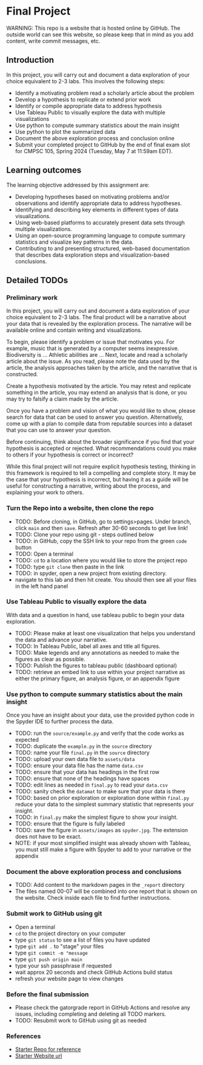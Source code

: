 # Final Project

WARNING: This repo is a website that is hosted online by GitHub. The outside
world can see this website, so please keep that in mind as you add
content, write commit messages, etc.

## Introduction

In this project, you will carry out and document a data exploration
of your choice equivalent to 2-3 labs. This involves the following steps:

- Identify a motivating problem read a scholarly article about the problem
- Develop a hypothesis to replicate or extend prior work
- Identify or compile appropriate data to address hypothesis
- Use Tableau Public to visually explore the data with multiple visualizations
- Use python to compute summary statistics about the main insight
- Use python to plot the summarized data
- Document the above exploration process and conclusion online
- Submit your completed project to GitHub by the end of final exam slot
  for CMPSC 105, Spring 2024 (Tuesday, May 7 at 11:59am EDT).

## Learning outcomes

The learning objective addressed by this assignment are:

- Developing hypotheses based on motivating problems and/or observations and
  identify appropriate data to address hypotheses.
- Identifying and describing key elements in different types of data
  visualizations.
- Using web-based platforms to accurately present data sets through multiple
  visualizations.
- Using an open-source programming language to compute summary statistics and
  visualize key patterns in the data.
- Contributing to and presenting structured, web-based documentation that
  describes data exploration steps and visualization-based conclusions.

## Detailed TODOs

### Preliminary work

In this project, you will carry out and document a data exploration
of your choice equivalent to 2-3 labs. The final product will be a
narrative about your data that is revealed by the exploration process.
The narrative will be available online and contain writing and
visualizations.

To begin, please identify a problem or issue that motivates you. For example,
music that is generated by a computer seems inexpressive.
Biodiversity is ... Athletic abilities are ... Next, locate and
read a scholarly article about the issue. As you read, please note the
data used by the article, the analysis approaches taken by the article, and
the narrative that is constructed.

Create a hypothesis motivated by the article. You may retest
and replicate something in the article, you may extend an analysis that
is done, or you may try to falsify a claim made by the article.

Once you have a problem and vision of what you would like to show, please
search for data that can be used to answer you question. Alternatively,
come up with a plan to compile data from reputable sources into a dataset
that you can use to answer your question.

Before continuing, think about the broader significance if you find that
your hypothesis is accepted or rejected. What recommendations
could you make to others if your hypothesis is correct or incorrect?

While this final project will not require explicit hypothesis testing,
thinking in this framework is required to tell a compelling and complete story.
It may be the case that your hypothesis is incorrect, but having it as a guide
will be useful for constructing a narrative, writing about the process,
and explaining your work to others.

### Turn the Repo into a website, then clone the repo

- TODO: Before cloning, in GitHub, go to settings>pages. Under branch, click
  `main` and then `save`. Refresh after 30-60 seconds to get live link!
- TODO: Clone your repo using git - steps outlined below
- TODO: in GitHub, copy the SSH link to your repo from the green `code` button
- TODO: Open a terminal
- TODO: `cd` to a location where you would like to store the project repo
- TODO: type `git clone` then paste in the link
- TODO: in spyder, open a new project from existing directory.
- navigate to this lab and then hit create. You should then see all your files
  in the left hand panel

### Use Tableau Public to visually explore the data

With data and a question in hand, use tableau public to begin your data
exploration.

- TODO: Please make at least one visualization that helps you understand
  the data and advance your narrative.
- TODO: In Tableau Public, label all axes and title all figures.
- TODO: Make legends and any annotations as needed to make the figures
  as clear as possible.
- TODO: Publish the figures to tableau public (dashboard optional)
- TODO: retrieve an embed link to use within your project narrative as either
  the primary figure, an analysis figure, or an appendix figure

### Use python to compute summary statistics about the main insight

Once you have an insight about your data, use the provided python code
in the Spyder IDE to further process the data.

- TODO: run the `source/example.py` and verify that the code works as expected
- TODO: duplicate the `example.py` in the `source` directory
- TODO: name your file `final.py` in the `source` directory
- TODO: upload your own data file to `assets/data`
- TODO: ensure your data file has the name `data.csv`
- TODO: ensure that your data has headings in the first row
- TODO: ensure that none of the headings have spaces
- TODO: edit lines as needed in `final.py` to read your `data.csv`
- TODO: sanity check the `datamat` to make sure that your data is there
- TODO: based on prior exploration or exploration done within `final.py`
  reduce your data to the simplest summary statistic that represents
  your insight.
- TODO: in `final.py` make the simplest figure to show your insight.
- TODO: ensure that the figure is fully labeled
- TODO: save the figure in `assets/images` as `spyder.jpg`. The extension
  does not have to be exact.
- NOTE: if your most simplified insight was already shown with Tableau, you
  must still make a figure with Spyder to add to your narrative or the appendix

### Document the above exploration process and conclusions

- TODO: Add content to the markdown pages in the `_report` directory
- The files named 00-07 will be combined into one report that is shown on the
  website. Check inside each file to find further instructions.
   
### Submit work to GitHub using git

- Open a terminal
- `cd` to the project directory on your computer
- type `git status` to see a list of files you have updated
- type `git add .` to "stage" your files
- type `git commit -m "message`
- type `git push origin main`
- type your ssh passphrase if requested
- wait approx 20 seconds and check GitHub Actions build status
- refresh your website page to view changes

### Before the final submission

- Please check the gatorgrade report in GitHub Actions and resolve
  any issues, including completing and deleting all TODO markers.
- TODO: Resubmit work to GitHub using git as needed

### References

- [Starter Repo for reference](https://github.com/allegheny-college-cmpsc-105-spring-2024/data-insight-starter)
- [Starter Website url](https://allegheny-college-cmpsc-105-spring-2024.github.io/data-insight-starter/)
